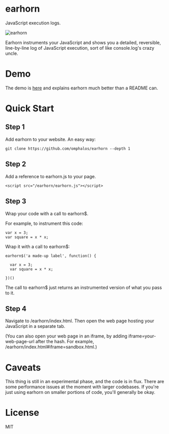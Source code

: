 earhorn
=======

JavaScript execution logs.

![earhorn](https://raw.github.com/omphalos/earhorn/master/logo.jpg)

Earhorn instruments your JavaScript and shows you a detailed, reversible, line-by-line log of JavaScript execution, sort of like console.log's crazy uncle.

Demo
====

The demo is [here](http://omphalos.github.io/earhorn/index.html?iframe=mouse-iframe-demo.html) and explains earhorn much better than a README can.

Quick Start
===========

Step 1
------

Add earhorn to your website.  An easy way:

    git clone https://github.com/omphalos/earhorn --depth 1

Step 2
------

Add a reference to earhorn.js to your page.

    <script src="/earhorn/earhorn.js"></script>

Step 3
------

Wrap your code with a call to earhorn$.

For example, to instrument this code:

    var x = 3;
    var square = x * x;

Wrap it with a call to earhorn$:

    earhorn$('a made-up label', function() {

      var x = 3;
      var square = x * x;

    })()

The call to earhorn$ just returns an instrumented version of what you pass to it.

Step 4
------

Navigate to /earhorn/index.html.  Then open the web page hosting your JavaScript in a separate tab.

(You can also open your web page in an iframe, by adding iframe=your-web-page-url after the hash.  For example, /earhorn/index.html#iframe=sandbox.html.)

Caveats
=======

This thing is still in an experimental phase, and the code is in flux.  There are some performance issues at the moment with larger codebases.  If you're just using earhorn on smaller portions of code, you'll generally be okay.

License
=======

MIT
